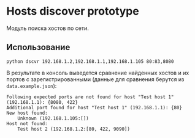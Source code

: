 # Hosts discover prototype

Модуль поиска хостов по сети.

## Использование
```shell
python dscvr 192.168.1.2,192.168.1.1,192.168.1.105 80:83,8080
```

В результате в консоль выведется сравнение найденных хостов и их портов с зарегистрированными
(данные для сравнения берутся из `data.example.json`):

```text
Following expected ports are not found for host "Test host 1" (192.168.1.1): {8080, 422}
Additional port found for host "Test host 1" (192.168.1.1): {80}
New host found:
	Unknown (192.168.1.105:[])
Host not found:
	Test host 2 (192.168.1.2:[80, 422, 9090])
```